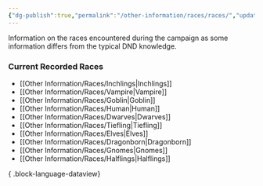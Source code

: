 ```yaml
---
{"dg-publish":true,"permalink":"/other-information/races/races/","updated":"2025-05-26T14:43:13.335+01:00"}
---
```


Information on the races encountered during the campaign as some information differs from the typical DND knowledge.

### Current Recorded Races
- [[Other Information/Races/Inchlings\|Inchlings]]
- [[Other Information/Races/Vampire\|Vampire]]
- [[Other Information/Races/Goblin\|Goblin]]
- [[Other Information/Races/Human\|Human]]
- [[Other Information/Races/Dwarves\|Dwarves]]
- [[Other Information/Races/Tiefling\|Tiefling]]
- [[Other Information/Races/Elves\|Elves]]
- [[Other Information/Races/Dragonborn\|Dragonborn]]
- [[Other Information/Races/Gnomes\|Gnomes]]
- [[Other Information/Races/Halflings\|Halflings]]

{ .block-language-dataview}
